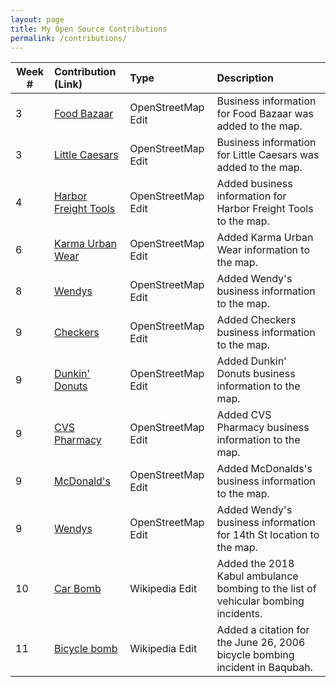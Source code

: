 ```yaml
---
layout: page
title: My Open Source Contributions
permalink: /contributions/
---
```


<!--
The first column, Contribution, must be a hyperlink to the actual contribution,
such as the Wikipedia edit or pull request, etc., with a suitable name.
Type of the contribution should be "Wikipedia edit", "OpenStreet Map feature",
"Project Documentation", "Project Code", "Blog Edit", etc.

The Description should include a brief summary of what you did.

Replace the first row below with your contribution and add new ones below it
following the same syntax.

-->





| Week #       | Contribution (Link)  | Type  | Description |
|---|:---|:---|:---|
|  3   |  [Food Bazaar](https://www.openstreetmap.org/changeset/81030270)  |  OpenStreetMap Edit   |  Business information for Food Bazaar was added to the map.|
|3| [Little Caesars](https://www.openstreetmap.org/changeset/81051784) |OpenStreetMap Edit|Business information for Little Caesars was added to the map.|
|4|[Harbor Freight Tools](https://www.openstreetmap.org/changeset/81337322)|OpenStreetMap Edit|Added business information for Harbor Freight Tools to the map.|
| 6 | [Karma Urban Wear](https://www.openstreetmap.org/changeset/81939337) | OpenStreetMap Edit |Added Karma Urban Wear information to the map.|
|8|[Wendys](https://www.openstreetmap.org/changeset/82497670)|OpenStreetMap Edit|Added Wendy's business information to the map.|
|9|[Checkers](https://www.openstreetmap.org/changeset/82784063)|OpenStreetMap Edit|Added Checkers business information to the map.|
|9|[Dunkin' Donuts](https://www.openstreetmap.org/changeset/82784220)|OpenStreetMap Edit|Added Dunkin' Donuts business information to the map.|
|9|[CVS Pharmacy](https://www.openstreetmap.org/changeset/82784483)|OpenStreetMap Edit|Added CVS Pharmacy business information to the map.|
|9|[McDonald's](https://www.openstreetmap.org/changeset/82785578)|OpenStreetMap Edit|Added McDonalds's business information to the map.|
|9|[Wendys](https://www.openstreetmap.org/changeset/82786395)|OpenStreetMap Edit|Added Wendy's business information for 14th St location to the map.|
|10|[Car Bomb](https://en.wikipedia.org/w/index.php?title=Car_bomb&diff=prev&oldid=949545148)|Wikipedia Edit|Added the 2018 Kabul ambulance bombing to the list of vehicular bombing incidents.|
|11|[Bicycle bomb](https://en.wikipedia.org/w/index.php?title=Bicycle_bomb&diff=prev&oldid=953260116)|Wikipedia Edit|Added a citation for the June  26, 2006 bicycle bombing incident in Baqubah.|
